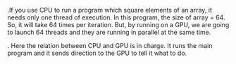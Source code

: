 

.If you use CPU to run a program which square elements of an array, it needs only one thread of execution. In this program, the size of array = 64. So, it will take 64 times per iteration. But, by running on a GPU, we are going to launch 64 threads and they are running in parallel at the same time.

. Here the relation between CPU and GPU is in charge. It runs the main program and it sends direction to the GPU to tell it what to do.
